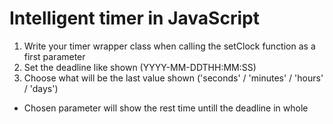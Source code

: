 # Intelligent timer in JavaScript

1. Write your timer wrapper class when calling the setClock function as a first parameter 
2. Set the deadline like shown (YYYY-MM-DDTHH:MM:SS)
3. Choose what will be the last value shown ('seconds' / 'minutes' / 'hours' / 'days')
  * Chosen parameter will show the rest time untill the deadline in whole
